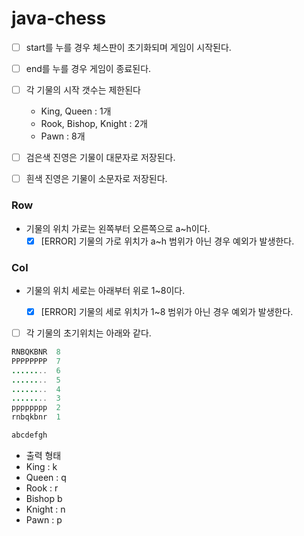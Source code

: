 # java-chess

- [ ] start를 누를 경우 체스판이 초기화되며 게임이 시작된다.
- [ ] end를 누를 경우 게임이 종료된다.


- [ ] 각 기물의 시작 갯수는 제한된다
    - King, Queen : 1개
    - Rook, Bishop, Knight : 2개
    - Pawn : 8개
  
  
- [ ] 검은색 진영은 기물이 대문자로 저장된다.
- [ ] 흰색 진영은 기물이 소문자로 저장된다.


### Row
- 기물의 위치 가로는 왼쪽부터 오른쪽으로 a~h이다.
  - [x] [ERROR] 기물의 가로 위치가 a~h 범위가 아닌 경우 예외가 발생한다.
### Col
- 기물의 위치 세로는 아래부터 위로 1~8이다.
  - [x] [ERROR] 기물의 세로 위치가 1~8 범위가 아닌 경우 예외가 발생한다.


- [ ] 각 기물의 초기위치는 아래와 같다.
```java
RNBQKBNR  8
PPPPPPPP  7
........  6
........  5
........  4
........  3
pppppppp  2
rnbqkbnr  1

abcdefgh
```
- 출력 형태
- King : k
- Queen : q
- Rook : r
- Bishop  b
- Knight : n
- Pawn : p
